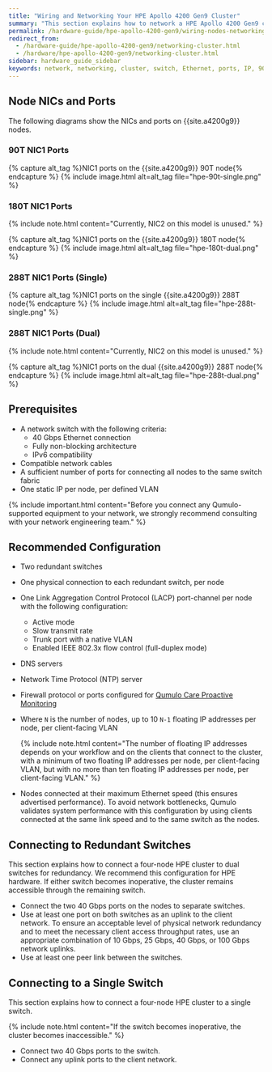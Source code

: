 ```yaml
---
title: "Wiring and Networking Your HPE Apollo 4200 Gen9 Cluster"
summary: "This section explains how to network a HPE Apollo 4200 Gen9 cluster."
permalink: /hardware-guide/hpe-apollo-4200-gen9/wiring-nodes-networking-cluster.html
redirect_from:
  - /hardware-guide/hpe-apollo-4200-gen9/networking-cluster.html
  - /hardware/hpe-apollo-4200-gen9/networking-cluster.html
sidebar: hardware_guide_sidebar
keywords: network, networking, cluster, switch, Ethernet, ports, IP, 90T, 180T, 288T
---
```


## Node NICs and Ports
The following diagrams show the NICs and ports on {{site.a4200g9}} nodes.

### 90T NIC1 Ports

{% capture alt_tag %}NIC1 ports on the {{site.a4200g9}} 90T node{% endcapture %}
{% include image.html alt=alt_tag file="hpe-90t-single.png" %}

### 180T NIC1 Ports

{% include note.html content="Currently, NIC2 on this model is unused." %}

{% capture alt_tag %}NIC1 ports on the {{site.a4200g9}} 180T node{% endcapture %}
{% include image.html alt=alt_tag file="hpe-180t-dual.png" %}

### 288T NIC1 Ports (Single)

{% capture alt_tag %}NIC1 ports on the single {{site.a4200g9}} 288T node{% endcapture %}
{% include image.html alt=alt_tag file="hpe-288t-single.png" %}

### 288T NIC1 Ports (Dual)

{% include note.html content="Currently, NIC2 on this model is unused." %}

{% capture alt_tag %}NIC1 ports on the dual {{site.a4200g9}} 288T node{% endcapture %}
{% include image.html alt=alt_tag file="hpe-288t-dual.png" %}

## Prerequisites

* A network switch with the following criteria:
  * 40 Gbps Ethernet connection
  * Fully non-blocking architecture
  * IPv6 compatibility
* Compatible network cables
* A sufficient number of ports for connecting all nodes to the same switch fabric
* One static IP per node, per defined VLAN

{% include important.html content="Before you connect any Qumulo-supported equipment to your network, we strongly recommend consulting with your network engineering team." %}

## Recommended Configuration

* Two redundant switches
* One physical connection to each redundant switch, per node
* One Link Aggregation Control Protocol (LACP) port-channel per node with the following configuration:
  * Active mode
  * Slow transmit rate
  * Trunk port with a native VLAN
  * Enabled IEEE 802.3x flow control (full-duplex mode)
* DNS servers
* Network Time Protocol (NTP) server
* Firewall protocol or ports configured for [Qumulo Care Proactive Monitoring](https://care.qumulo.com/hc/en-us/articles/115007283828-Qumulo-Care-Proactive-Monitoring)
* Where `N` is the number of nodes, up to 10 `N-1` floating IP addresses per node, per client-facing VLAN

  {% include note.html content="The number of floating IP addresses depends on your workflow and on the clients that connect to the cluster, with a minimum of two floating IP addresses per node, per client-facing VLAN, but with no more than ten floating IP addresses per node, per client-facing VLAN." %}

* Nodes connected at their maximum Ethernet speed (this ensures advertised performance). To avoid network bottlenecks, Qumulo validates system performance with this configuration by using clients connected at the same link speed and to the same switch as the nodes.

## Connecting to Redundant Switches

This section explains how to connect a four-node HPE cluster to dual switches for redundancy. We recommend this configuration for HPE hardware. If either switch becomes inoperative, the cluster remains accessible through the remaining switch.

* Connect the two 40 Gbps ports on the nodes to separate switches.
* Use at least one port on both switches as an uplink to the client network. To ensure an acceptable level of physical network redundancy and to meet the necessary client access throughput rates, use an appropriate combination of 10 Gbps, 25 Gbps, 40 Gbps, or 100 Gbps network uplinks.
* Use at least one peer link between the switches.

## Connecting to a Single Switch

This section explains how to connect a four-node HPE cluster to a single switch.

{% include note.html content="If the switch becomes inoperative, the cluster becomes inaccessible." %}

* Connect two 40 Gbps ports to the switch.
* Connect any uplink ports to the client network.

